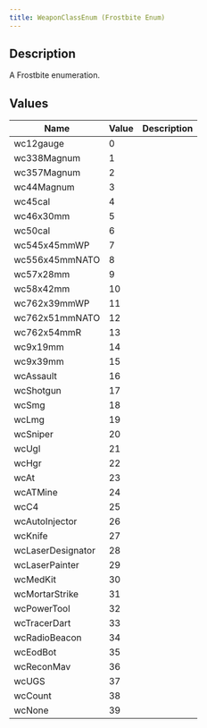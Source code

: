 ```yaml
---
title: WeaponClassEnum (Frostbite Enum)
---
```

## Description

A Frostbite enumeration.

## Values

| Name              | Value | Description |
| ----------------- | ----- | ----------- |
| wc12gauge         | 0     |             |
| wc338Magnum       | 1     |             |
| wc357Magnum       | 2     |             |
| wc44Magnum        | 3     |             |
| wc45cal           | 4     |             |
| wc46x30mm         | 5     |             |
| wc50cal           | 6     |             |
| wc545x45mmWP      | 7     |             |
| wc556x45mmNATO    | 8     |             |
| wc57x28mm         | 9     |             |
| wc58x42mm         | 10    |             |
| wc762x39mmWP      | 11    |             |
| wc762x51mmNATO    | 12    |             |
| wc762x54mmR       | 13    |             |
| wc9x19mm          | 14    |             |
| wc9x39mm          | 15    |             |
| wcAssault         | 16    |             |
| wcShotgun         | 17    |             |
| wcSmg             | 18    |             |
| wcLmg             | 19    |             |
| wcSniper          | 20    |             |
| wcUgl             | 21    |             |
| wcHgr             | 22    |             |
| wcAt              | 23    |             |
| wcATMine          | 24    |             |
| wcC4              | 25    |             |
| wcAutoInjector    | 26    |             |
| wcKnife           | 27    |             |
| wcLaserDesignator | 28    |             |
| wcLaserPainter    | 29    |             |
| wcMedKit          | 30    |             |
| wcMortarStrike    | 31    |             |
| wcPowerTool       | 32    |             |
| wcTracerDart      | 33    |             |
| wcRadioBeacon     | 34    |             |
| wcEodBot          | 35    |             |
| wcReconMav        | 36    |             |
| wcUGS             | 37    |             |
| wcCount           | 38    |             |
| wcNone            | 39    |             |
